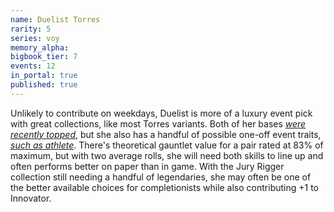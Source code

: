 ```yaml
---
name: Duelist Torres
rarity: 5
series: voy
memory_alpha:
bigbook_tier: 7
events: 12
in_portal: true
published: true
---
```


Unlikely to contribute on weekdays, Duelist is more of a luxury event pick with great collections, like most Torres variants. Both of her bases [_were recently topped_](https://stt.wiki/wiki/Delta_Flyer_Torres), but she also has a handful of possible one-off event traits, [_such as athlete_](https://stt.wiki/wiki/The_Galactic_Series). There's theoretical gauntlet value for a pair rated at 83% of maximum, but with two average rolls, she will need both skills to line up and often performs better on paper than in game. With the Jury Rigger collection still needing a handful of legendaries, she may often be one of the better available choices for completionists while also contributing +1 to Innovator.
